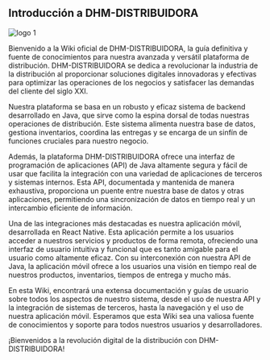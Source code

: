 ## Introducción a DHM-DISTRIBUIDORA

![logo 1](https://github.com/DHM-DISTRIBUIDORA/.github/assets/7370358/5a64bff1-5c8e-4d50-8ad8-de38b5d9897d)


Bienvenido a la Wiki oficial de DHM-DISTRIBUIDORA, la guía definitiva y fuente de conocimientos para nuestra avanzada y versátil plataforma de distribución. DHM-DISTRIBUIDORA se dedica a revolucionar la industria de la distribución al proporcionar soluciones digitales innovadoras y efectivas para optimizar las operaciones de los negocios y satisfacer las demandas del cliente del siglo XXI.


Nuestra plataforma se basa en un robusto y eficaz sistema de backend desarrollado en Java, que sirve como la espina dorsal de todas nuestras operaciones de distribución. Este sistema alimenta nuestra base de datos, gestiona inventarios, coordina las entregas y se encarga de un sinfín de funciones cruciales para nuestro negocio.

Además, la plataforma DHM-DISTRIBUIDORA ofrece una interfaz de programación de aplicaciones (API) de Java altamente segura y fácil de usar que facilita la integración con una variedad de aplicaciones de terceros y sistemas internos. Esta API, documentada y mantenida de manera exhaustiva, proporciona un puente entre nuestra base de datos y otras aplicaciones, permitiendo una sincronización de datos en tiempo real y un intercambio eficiente de información.

Una de las integraciones más destacadas es nuestra aplicación móvil, desarrollada en React Native. Esta aplicación permite a los usuarios acceder a nuestros servicios y productos de forma remota, ofreciendo una interfaz de usuario intuitiva y funcional que es tanto amigable para el usuario como altamente eficaz. Con su interconexión con nuestra API de Java, la aplicación móvil ofrece a los usuarios una visión en tiempo real de nuestros productos, inventarios, tiempos de entrega y mucho más.

En esta Wiki, encontrará una extensa documentación y guías de usuario sobre todos los aspectos de nuestro sistema, desde el uso de nuestra API y la integración de sistemas de terceros, hasta la navegación y el uso de nuestra aplicación móvil. Esperamos que esta Wiki sea una valiosa fuente de conocimientos y soporte para todos nuestros usuarios y desarrolladores.

¡Bienvenidos a la revolución digital de la distribución con DHM-DISTRIBUIDORA!

